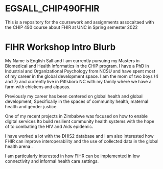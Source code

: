# EGSALL_CHIP490FHIR
This is a repository for the coursework and assignments assocaitaed with the CHIP 490 course about FHIR at UNC in Spring semester 2022



# FIHR Workshop Intro Blurb

My Name is English Sall and I am currently pursuing my Masters in Biomedical and Health Informatics in the CHIP program. I have a PhD in Industrial and Organizational Psychology from NCSU and have spent most of my career in the global development space.
I am the mom of two boys (4 and 7) and currently live in Pittsboro NC with my family where we have a farm with chickens and alpacas. 

Previously my career has been centered on global health and global development, Specifically in the spaces of community health, maternal health and gender justice. 

One of my recent projects in Zimbabwe was focused on how to enable digital services Ito build resilient community health systems with the hope of to combating the HIV and Aids epidemic.

I have worked a lot with the DHIS2 database and I am also interested how FHIR can improve interoperability and the use of collected data in the global health arena .
 
I am particularly interested in how FIHR can be implemented in low connectivity and informal health care settings. 

